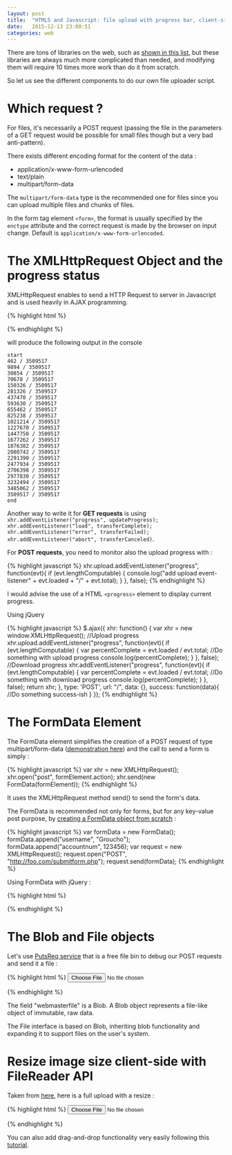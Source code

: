 ```yaml
---
layout: post
title:  "HTML5 and Javascript: file upload with progress bar, client-side image resizing and multiple runtimes"
date:   2015-12-13 23:00:51
categories: web
---
```


There are tons of libraries on the web, such as [shown in this list](http://designscrazed.org/html5-jquery-file-upload-scripts/), but these libraries are always much more complicated than needed, and modifying them will require 10 times more work than do it from scratch.

So let us see the different components to do our own file uploader script.

# Which request ?

For files, it's necessarily a POST request (passing the file in the parameters of a GET request would be possible for small files though but a very bad anti-pattern).

There exists different encoding format for the content of the data :

- application/x-www-form-urlencoded
- text/plain
- multipart/form-data

The `multipart/form-data` type is the recommended one for files since you can upload multiple files and chunks of files.

In the form tag element `<form>`, the format is usually specified by the `enctype` attribute and the correct request is made by the browser on input change. Default is `application/x-www-form-urlencoded`.


# The XMLHttpRequest Object and the progress status

XMLHttpRequest enables to send a HTTP Request to server in Javascript and is used heavily in AJAX programming.

{% highlight html %}
<script type="text/javascript">
var xhr = new XMLHttpRequest();
xhr.open("GET", "http://christopher5106.github.io/img/mac_digits.png?" + new Date().getTime());
xhr.onprogress = function (e) {
    if (e.lengthComputable) {
        console.log(e.loaded+  " / " + e.total)
    }
}
xhr.onloadstart = function (e) {
    console.log("start")
}
xhr.onloadend = function (e) {
    console.log("end")
}
xhr.send();
</script>
{% endhighlight %}


will produce the following output in the console

    start
    462 / 3509517
    9894 / 3509517
    30854 / 3509517
    70678 / 3509517
    150326 / 3509517
    281326 / 3509517
    437478 / 3509517
    593630 / 3509517
    655462 / 3509517
    825238 / 3509517
    1021214 / 3509517
    1227670 / 3509517
    1447750 / 3509517
    1677262 / 3509517
    1876382 / 3509517
    2080742 / 3509517
    2291390 / 3509517
    2477934 / 3509517
    2706398 / 3509517
    2977830 / 3509517
    3232494 / 3509517
    3485062 / 3509517
    3509517 / 3509517
    end

Another way to write it for **GET requests** is using `xhr.addEventListener("progress", updateProgress); xhr.addEventListener("load", transferComplete); xhr.addEventListener("error", transferFailed); xhr.addEventListener("abort", transferCanceled)`.

For **POST requests**, you need to monitor also the upload progress with :

{% highlight javascript %}
xhr.upload.addEventListener("progress", function(evt){
      if (evt.lengthComputable) {
        console.log("add upload event-listener" + evt.loaded + "/" + evt.total);
      }
    }, false);
{% endhighlight %}

I would advise the use of a HTML `<progress>` element to display current progress.

Using jQuery

{% highlight javascript %}
$.ajax({
  xhr: function()
  {
    var xhr = new window.XMLHttpRequest();
    //Upload progress
    xhr.upload.addEventListener("progress", function(evt){
      if (evt.lengthComputable) {
        var percentComplete = evt.loaded / evt.total;
        //Do something with upload progress
        console.log(percentComplete);
      }
    }, false);
    //Download progress
    xhr.addEventListener("progress", function(evt){
      if (evt.lengthComputable) {
        var percentComplete = evt.loaded / evt.total;
        //Do something with download progress
        console.log(percentComplete);
      }
    }, false);
    return xhr;
  },
  type: 'POST',
  url: "/",
  data: {},
  success: function(data){
    //Do something success-ish
  }
});
{% endhighlight %}

# The FormData Element

The FormData element simplifies the creation of a POST request of type multipart/form-data ([demonstration here](https://developer.mozilla.org/en-US/docs/Web/API/XMLHttpRequest/Using_XMLHttpRequest#Submitting_forms_and_uploading_files)) and the call to send a form is simply :

{% highlight javascript %}
var xhr = new XMLHttpRequest();
xhr.open("post", formElement.action);
xhr.send(new FormData(formElement));
{% endhighlight %}

It uses the XMLHttpRequest method send() to send the form's data.

The FormData is recommended not only for forms, but for any key-value post purpose, by [creating a FormData object from scratch](https://developer.mozilla.org/en-US/docs/Web/API/FormData/Using_FormData_Objects) :

{% highlight javascript %}
var formData = new FormData();
formData.append("username", "Groucho");
formData.append("accountnum", 123456);
var request = new XMLHttpRequest();
request.open("POST", "http://foo.com/submitform.php");
request.send(formData);
{% endhighlight %}

Using FormData with jQuery :

{% highlight html %}
<script src="https://ajax.googleapis.com/ajax/libs/jquery/2.1.4/jquery.min.js"></script>
<script>
$.ajax({
     url: event.url,
     data: data,
     cache: false,
     contentType: false,
     processData: false,
     type: 'POST',
     success: function(data){
        ... handle errors...
     }
 });
 </script>
{% endhighlight %}


# The Blob and File objects

Let's use [PutsReq service](http://putsreq.com/) that is a free file bin to debug our POST requests and send it a file :

{% highlight html %}
<input name="imagefile[]" type="file" id="takePictureField" accept="image/*" onchange="uploadPhotos('http://putsreq.com/jX2tGa272jPmLH4KtR2n')" />
<script type="text/javascript">
window.uploadPhotos = function(url){
  var formData = new FormData();

  // HTML file input, chosen by user
  var fileInputElement = document.getElementById("takePictureField");
  formData.append("userfile", fileInputElement.files[0]);

  // JavaScript file-like object
  var content = '<a id="a"><b id="b">hey!</b></a>'; // the body of the new file...
  var blob = new Blob([content], { type: "text/xml"});
  formData.append("webmasterfile", blob);

  var xhr = new XMLHttpRequest();
  xhr.open("POST", url);
  xhr.send(formData);
}
</script>
{% endhighlight %}


The field "webmasterfile" is a Blob. A Blob object represents a file-like object of immutable, raw data.

The File interface is based on Blob, inheriting blob functionality and expanding it to support files on the user's system.


# Resize image size client-side with FileReader API


Taken from [here](http://stackoverflow.com/questions/23945494/use-html5-to-resize-an-image-before-upload), here is a full upload with a resize :

{% highlight html %}
<input name="imagefile[]" type="file" id="takePictureField" accept="image/*" onchange="uploadPhotos('http://putsreq.com/jX2tGa272jPmLH4KtR2n')" />

<script src="https://ajax.googleapis.com/ajax/libs/jquery/2.1.4/jquery.min.js"></script>
<script type="text/javascript">
window.uploadPhotos = function(url){
  console.log("Upload to URL " + url)
    // Read in file
    var file = event.target.files[0];

    // Ensure it's an image
    if(file.type.match(/image.*/)) {
        console.log('An image has been loaded');

        // Load the image
        var reader = new FileReader();
        reader.onload = function (readerEvent) {
            var image = new Image();
            image.onload = function (imageEvent) {

                // Resize the image
                var canvas = document.createElement('canvas'),
                    max_size = 544,// TODO : pull max size from a site config
                    width = image.width,
                    height = image.height;
                if (width > height) {
                    if (width > max_size) {
                        height *= max_size / width;
                        width = max_size;
                    }
                } else {
                    if (height > max_size) {
                        width *= max_size / height;
                        height = max_size;
                    }
                }
                canvas.width = width;
                canvas.height = height;
                canvas.getContext('2d').drawImage(image, 0, 0, width, height);
                var dataUrl = canvas.toDataURL('image/jpeg');
                var resizedImage = dataURLToBlob(dataUrl);
                $.event.trigger({
                    type: "imageResized",
                    blob: resizedImage,
                    url: url
                });
            }
            image.src = readerEvent.target.result;
        }
        reader.readAsDataURL(file);
    }
};

/* Utility function to convert a canvas to a BLOB */
var dataURLToBlob = function(dataURL) {
  console.log("DataURLToBlob")
    var BASE64_MARKER = ';base64,';
    if (dataURL.indexOf(BASE64_MARKER) == -1) {
        var parts = dataURL.split(',');
        var contentType = parts[0].split(':')[1];
        var raw = parts[1];

        return new Blob([raw], {type: contentType});
    }

    var parts = dataURL.split(BASE64_MARKER);
    var contentType = parts[0].split(':')[1];
    var raw = window.atob(parts[1]);
    var rawLength = raw.length;

    var uInt8Array = new Uint8Array(rawLength);

    for (var i = 0; i < rawLength; ++i) {
        uInt8Array[i] = raw.charCodeAt(i);
    }

    return new Blob([uInt8Array], {type: contentType});
}
/* End Utility function to convert a canvas to a BLOB      */


/* Handle image resized events */
$(document).on("imageResized", function (event) {
  console.log("imageResized")
    var data = new FormData();
    if (event.blob && event.url) {

        data.append('file', event.blob);
        $.ajax({
            url: event.url,
            data: data,
            cache: false,
            contentType: false,
            processData: false,
            type: 'POST',
            success: function(data){
               console.log("Uploaded")
            }
        });
    }
});
</script>

{% endhighlight %}


You can also add drag-and-drop functionality very easily following this [tutorial](http://html5doctor.com/drag-and-drop-to-server/).
